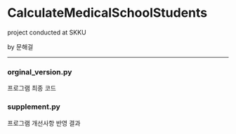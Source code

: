 # CalculateMedicalSchoolStudents
project conducted at SKKU


by 문해걸

***

### orginal_version.py
프로그램 최종 코드

### supplement.py
프로그램 개선사항 반영 결과


